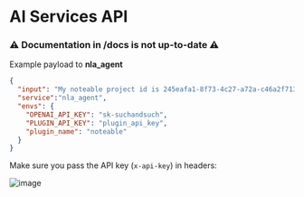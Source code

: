 ﻿# AI Services API

### ⚠️ Documentation in /docs is not up-to-date ⚠️

Example payload to **nla_agent**

```json
{
  "input": "My noteable project id is 245eafa1-8f73-4c27-a72a-c46a2f713ccc .  Use this csv file and turn it into a jupyter notebook https://fred.stlouisfed.org/...\nCreate a line plot using seaborn",
  "service":"nla_agent",
  "envs": {
    "OPENAI_API_KEY": "sk-suchandsuch",
    "PLUGIN_API_KEY": "plugin_api_key",
    "plugin_name": "noteable"
  }
}
```

Make sure you pass the API key (`x-api-key`) in headers:

![image](https://github.com/danny-avila/ai-services/assets/110412045/79ffc7f7-1a16-495a-9fb5-0f9b01f6ac71)
